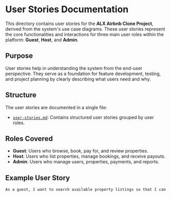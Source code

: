 # User Stories Documentation

This directory contains user stories for the **ALX Airbnb Clone Project**, derived from the system's use case diagrams. These user stories represent the core functionalities and interactions for three main user roles within the platform: **Guest**, **Host**, and **Admin**.

## Purpose

User stories help in understanding the system from the end-user perspective. They serve as a foundation for feature development, testing, and project planning by clearly describing what users need and why.

## Structure

The user stories are documented in a single file:

- [`user-stories.md`](./user-stories.md): Contains structured user stories grouped by user roles.

## Roles Covered

- **Guest**: Users who browse, book, pay for, and review properties.
- **Host**: Users who list properties, manage bookings, and receive payouts.
- **Admin**: Users who manage users, properties, payments, and reports.

## Example User Story

```md
As a guest, I want to search available property listings so that I can choose a suitable place to book.